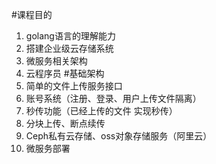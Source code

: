 #课程目的
1. golang语言的理解能力
2. 搭建企业级云存储系统
3. 微服务相关架构
4. 云程序员
#基础架构
1. 简单的文件上传服务接口
2. 账号系统（注册、登录、用户上传文件隔离）
3. 秒传功能（已经上传的文件 实现秒传）
4. 分块上传、断点续传
5. Ceph私有云存储、oss对象存储服务（阿里云）
6. 微服务部署